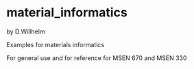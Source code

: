 # material_informatics
by D.Willhelm

Examples for materials informatics

For general use and for reference for MSEN 670 and MSEN 330

